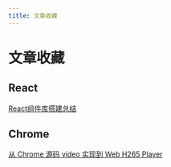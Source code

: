 ```yaml
---
title: 文章收藏
---
```


# 文章收藏

## React

[React组件库搭建总结](https://mp.weixin.qq.com/s/AoPFdlpU_gONjXehNLGQTw)

## Chrome

[从 Chrome 源码 video 实现到 Web H265 Player](https://mp.weixin.qq.com/s/RDpp2Opjh3LAxYczeHac5g)
